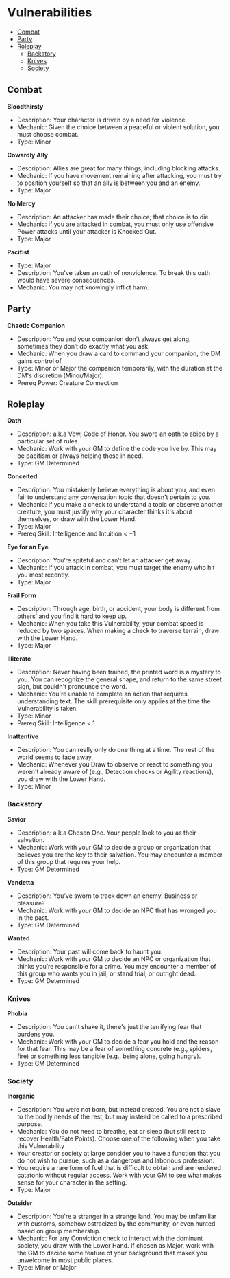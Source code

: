 # Vulnerabilities

<!-- DEVELOPERS: Please edit corresponding yaml in 3_Automation -->

<!-- MarkdownTOC add_links=True -->
- [Combat](#Combat)
- [Party](#Party)
- [Roleplay](#Roleplay)
    - [Backstory](#Backstory)
    - [Knives](#Knives)
    - [Society](#Society)
<!-- /MarkdownTOC -->

## Combat

**Bloodthirsty**

- Description: Your character is driven by a need for violence.
- Mechanic: Given the choice between a peaceful or violent solution, you must choose combat.
- Type: Minor

**Cowardly Ally**

- Description: Allies are great for many things, including blocking attacks.
- Mechanic: If you have movement remaining after attacking, you must try to position yourself so that an ally is between you and an enemy.
- Type: Major

**No Mercy**

- Description: An attacker has made their choice; that choice is to die.
- Mechanic: If you are attacked in combat, you must only use offensive Power attacks until your attacker is Knocked Out.
- Type: Major

**Pacifist**

- Type: Major
- Description: You've taken an oath of nonviolence. To break this oath would have severe consequences.
- Mechanic: You may not knowingly inflict harm.

## Party

**Chaotic Companion**

- Description: You and your companion don’t always get along, sometimes they don’t do exactly what you ask.
- Mechanic: When you draw a card to command your companion, the DM gains control of
- Type: Minor or Major the companion temporarily, with the duration at the DM's discretion (Minor/Major).
- Prereq Power: Creature Connection

## Roleplay

**Oath**

- Description: a.k.a Vow, Code of Honor. You swore an oath to abide by a particular set of rules.
- Mechanic: Work with your GM to define the code you live by. This may be pacifism or always helping those in need.
- Type: GM Determined

**Conceited**

- Description: You mistakenly believe everything is about you, and even fail to understand any conversation topic that doesn't pertain to you.
- Mechanic: If you make a check to understand a topic or observe another creature, you must justify why your character thinks it's about themselves, or draw with the Lower Hand.
- Type: Major
- Prereq Skill: Intelligence and Intuition < +1

**Eye for an Eye**

- Description: You’re spiteful and can’t let an attacker get away.
- Mechanic: If you attack in combat, you must target the enemy who hit you most recently.
- Type: Major

**Frail Form**

- Description: Through age, birth, or accident, your body is different from others’ and you find it hard to keep up.
- Mechanic: When you take this Vulnerability, your combat speed is reduced by two spaces. When making a check to traverse terrain, draw with the Lower Hand.
- Type: Major

**Illiterate**

- Description: Never having been trained, the printed word is a mystery to you. You can recognize the general shape, and return to the same street sign, but couldn't pronounce the word.
- Mechanic: You're unable to complete an action that requires understanding text.  The skill prerequisite only applies at the time the Vulnerability is taken.
- Type: Minor
- Prereq Skill: Intelligence < 1

**Inattentive**

- Description: You can really only do one thing at a time. The rest of the world seems to fade away.
- Mechanic: Whenever you Draw to observe or react to something you weren't already aware of (e.g., Detection checks or Agility reactions), you draw with the Lower Hand.
- Type: Minor

### Backstory

**Savior**

- Description: a.k.a Chosen One. Your people look to you as their salvation.
- Mechanic: Work with your GM to decide a group or organization that believes you are the key to their salvation. You may encounter a member of this group that requires your help.
- Type: GM Determined

**Vendetta**

- Description: You’ve sworn to track down an enemy. Business or pleasure?
- Mechanic: Work with your GM to decide an NPC that has wronged you in the past.
- Type: GM Determined

**Wanted**

- Description: Your past will come back to haunt you.
- Mechanic: Work with your GM to decide an NPC or organization that thinks you’re responsible for a crime. You may encounter a member of this group who wants you in jail, or stand trial, or outright dead.
- Type: GM Determined

### Knives

**Phobia**

- Description: You can't shake it, there's just the terrifying fear that burdens you.
- Mechanic: Work with your GM to decide a fear you hold and the reason for that fear. This may be a fear of something concrete (e.g., spiders, fire) or something less tangible (e.g., being alone, going hungry).
- Type: GM Determined

### Society

**Inorganic**

- Description: You were not born, but instead created. You are not a slave to the bodily needs of the rest, but may instead be called to a prescribed purpose.
- Mechanic: You do not need to breathe, eat or sleep (but still rest to recover Health/Fate Points). Choose one of the following when you take this Vulnerability
- Your creator or society at large consider you to have a function that you do not wish to pursue, such as a dangerous and laborious profession.
- You require a rare form of fuel that is difficult to obtain and are rendered catatonic without regular access. Work with your GM to see what makes sense for your character in the setting.
- Type: Major

**Outsider**

- Description: You're a stranger in a strange land. You may be unfamiliar with customs, somehow ostracized by the community, or even hunted based on group membership.
- Mechanic: For any Conviction check to interact with the dominant society, you draw with the Lower Hand. If chosen as Major, work with the GM to decide some feature of your background that makes you unwelcome in most public places.
- Type: Minor or Major

